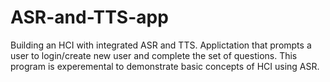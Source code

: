 # ASR-and-TTS-app
Building an HCI with integrated ASR and TTS. Applictation that prompts a user to login/create new user and complete the set of questions. This program is experemental to demonstrate basic concepts of HCI using ASR.
